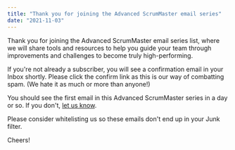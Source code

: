 ```yaml
---
title: "Thank you for joining the Advanced ScrumMaster email series"
date: "2021-11-03"
---
```


Thank you for joining the Advanced ScrumMaster email series list, where we will share tools and resources to help you guide your team through improvements and challenges to become truly high-performing.

If you're not already a subscriber, you will see a confirmation email in your Inbox shortly. Please click the confirm link as this is our way of combatting spam. (We hate it as much or more than anyone!)

You should see the first email in this Advanced ScrumMaster series in a day or so. If you don't, [let us know](/contact-us).

Please consider whitelisting us so these emails don't end up in your Junk filter.

Cheers!
